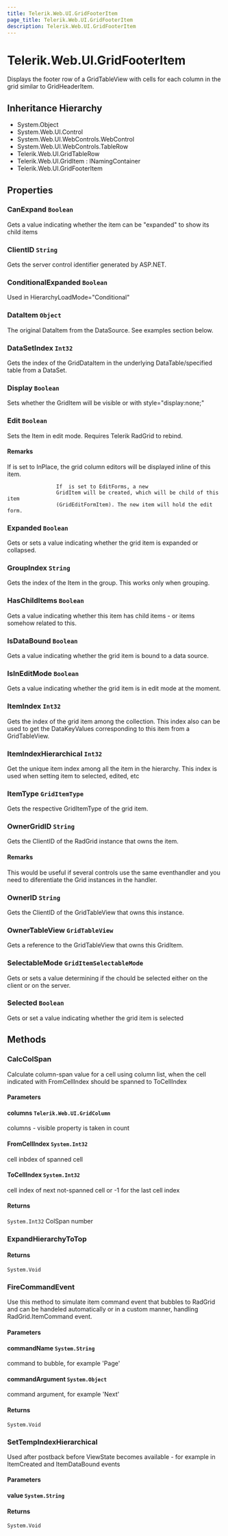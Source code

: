 ```yaml
---
title: Telerik.Web.UI.GridFooterItem
page_title: Telerik.Web.UI.GridFooterItem
description: Telerik.Web.UI.GridFooterItem
---
```


# Telerik.Web.UI.GridFooterItem

Displays the footer row of a GridTableView with cells for each column in the grid similar to GridHeaderItem.

## Inheritance Hierarchy

* System.Object
* System.Web.UI.Control
* System.Web.UI.WebControls.WebControl
* System.Web.UI.WebControls.TableRow
* Telerik.Web.UI.GridTableRow
* Telerik.Web.UI.GridItem : INamingContainer
* Telerik.Web.UI.GridFooterItem

## Properties

###  CanExpand `Boolean`

Gets a value indicating whether the item can be "expanded" to show its child items

###  ClientID `String`

Gets the server control identifier generated by ASP.NET.

###  ConditionalExpanded `Boolean`

Used in HierarchyLoadMode="Conditional"

###  DataItem `Object`

The original DataItem from the DataSource. See
            examples section below.

###  DataSetIndex `Int32`

Gets the index of the GridDataItem in the underlying
            DataTable/specified table from a DataSet.

###  Display `Boolean`

Sets whether the GridItem will be visible or with style="display:none;"

###  Edit `Boolean`

Sets the Item in edit mode. Requires Telerik RadGrid to rebind.

#### Remarks
If  is set to InPlace, the grid column
                    editors will be displayed inline of this item.
                
                    If  is set to EditForms, a new
                    GridItem will be created, which will be child of this item
                    (GridEditFormItem). The new item will hold the edit form.

###  Expanded `Boolean`

Gets or sets a value indicating whether the grid item is expanded or
            collapsed.

###  GroupIndex `String`

Gets the index of the Item in the group. This works only when grouping.

###  HasChildItems `Boolean`

Gets a value indicating whether this item has child items - or items somehow
            related to this.

###  IsDataBound `Boolean`

Gets a value indicating whether the grid item is bound to a data source.

###  IsInEditMode `Boolean`

Gets a value indicating whether the grid item is in edit mode at the
            moment.

###  ItemIndex `Int32`

Gets the index of the grid item among the 
                collection. This index also can be used to get the DataKeyValues
                corresponding to this item from a GridTableView.

###  ItemIndexHierarchical `Int32`

Get the unique item index among all the item in the hierarchy. This index is used when setting item to selected, edited, etc

###  ItemType `GridItemType`

Gets the respective GridItemType of the grid item.

###  OwnerGridID `String`

Gets the ClientID of the RadGrid instance that
             owns the item.

#### Remarks
This would be useful if several controls use the same eventhandler and you need
             to diferentiate the Grid instances in the handler.

###  OwnerID `String`

Gets the ClientID of the GridTableView that
            owns this instance.

###  OwnerTableView `GridTableView`

Gets a reference to the GridTableView that owns this
            GridItem.

###  SelectableMode `GridItemSelectableMode`

Gets or sets a value determining if the  chould be selected
            either on the client or on the server.

###  Selected `Boolean`

Gets or set a value indicating whether the grid item is selected

## Methods

###  CalcColSpan

Calculate column-span value for a cell using column list, when the cell indicated
            with FromCellIndex should be spanned to ToCellIndex

#### Parameters

#### columns `Telerik.Web.UI.GridColumn`

columns - visible property is taken in count

#### FromCellIndex `System.Int32`

cell inbdex of spanned cell

#### ToCellIndex `System.Int32`

cell index of next not-spanned cell or -1 for the last cell index

#### Returns

`System.Int32` ColSpan number

###  ExpandHierarchyToTop

#### Returns

`System.Void` 

###  FireCommandEvent

Use this method to simulate item command event that bubbles to RadGrid and can be handeled automatically or in a custom manner,
            handling RadGrid.ItemCommand event.

#### Parameters

#### commandName `System.String`

command to bubble, for example 'Page'

#### commandArgument `System.Object`

command argument, for example 'Next'

#### Returns

`System.Void` 

###  SetTempIndexHierarchical

Used after postback before ViewState becomes available -
            for example in ItemCreated and ItemDataBound events

#### Parameters

#### value `System.String`

#### Returns

`System.Void` 

